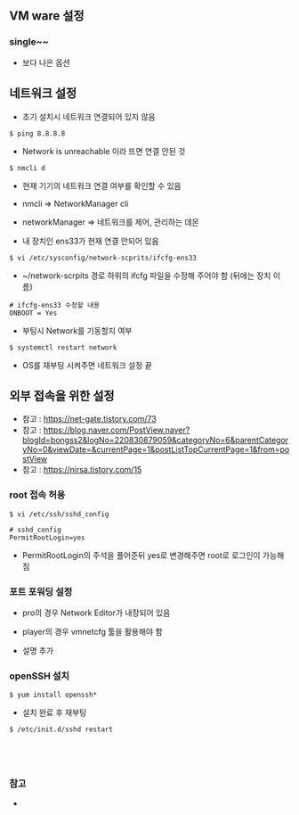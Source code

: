 ## VM ware 설정
### single~~
- 보다 나은 옵션


## 네트워크 설정
- 초기 설치시 네트워크 연결되어 있지 않음

```
$ ping 8.8.8.8
```
- Network is unreachable 이라 뜨면 연결 안된 것

```
$ nmcli d
```
- 현재 기기의 네트워크 연결 여부를 확인할 수 있음
- nmcli => NetworkManager cli
- networkManager => 네트워크를 제어, 관리하는 데몬

- 내 장치인 ens33가 현재 연결 안되어 있음


```
$ vi /etc/sysconfig/network-scprits/ifcfg-ens33
```
- ~/network-scrpits 경로 하위의 ifcfg 파일을 수정해 주어야 함 (뒤에는 장치 이름)

```
# ifcfg-ens33 수정할 내용
ONBOOT = Yes
```
- 부팅시 Network를 기동할지 여부

```
$ systemctl restart network
```
- OS를 재부팅 시켜주면 네트워크 설정 끝


## 외부 접속을 위한 설정
- 참고 : https://net-gate.tistory.com/73
- 참고 : https://blog.naver.com/PostView.naver?blogId=bongss2&logNo=220830879059&categoryNo=6&parentCategoryNo=0&viewDate=&currentPage=1&postListTopCurrentPage=1&from=postView
- 참고 : https://nirsa.tistory.com/15


### root 접속 허용
```
$ vi /etc/ssh/sshd_config

# sshd_config
PermitRootLogin=yes
```
- PermitRootLogin의 주석을 풀어준뒤 yes로 변경해주면 root로 로그인이 가능해짐

### 포트 포워딩 설정
- pro의 경우 Network Editor가 내장되어 있음
- player의 경우 vmnetcfg 툴을 활용해야 함


- 설명 추가


### openSSH 설치
```
$ yum install openssh*
```
- 설치 완료 후 재부팅

```
$ /etc/init.d/sshd restart
```

```
```


###


<br />

### 참고
-

